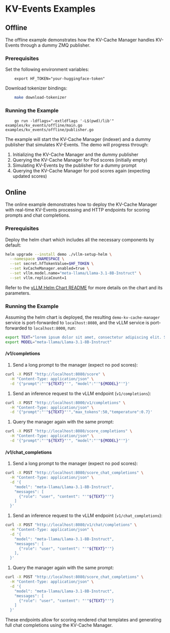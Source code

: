 # KV-Events Examples

## Offline

The offline example demonstrates how the KV-Cache Manager handles KV-Events through a dummy ZMQ publisher.

### Prerequisites

Set the following environment variables:
```
    export HF_TOKEN="your-huggingface-token"
```

Download tokenizer bindings:
```bash
    make download-tokenizer
```

### Running the Example
```
    go run -ldflags="-extldflags '-L$(pwd)/lib'" examples/kv_events/offline/main.go examples/kv_events/offline/publisher.go
```

The example will start the KV-Cache Manager (indexer) and a dummy publisher that simulates KV-Events. 
The demo will progress through:
1. Initializing the KV-Cache Manager and the dummy publisher
2. Querying the KV-Cache Manager for Pod scores (initially empty)
3. Simulating KV-Events by the publisher for a dummy prompt
4. Querying the KV-Cache Manager for pod scores again (expecting updated scores)

## Online

The online example demonstrates how to deploy the KV-Cache Manager with real-time KV-Events processing and HTTP endpoints for scoring prompts and chat completions.

### Prerequisites

Deploy the helm chart which includes all the necessary components by default:
```bash
helm upgrade --install demo ./vllm-setup-helm \
  --namespace $NAMESPACE \
  --set secret.hfTokenValue=$HF_TOKEN \
  --set kvCacheManager.enabled=true \
  --set vllm.model.name="meta-llama/Llama-3.1-8B-Instruct" \
  --set vllm.replicaCount=1
```

Refer to the [vLLM Helm Chart README](../vllm-setup-helm/README.md) for more details on the chart and its parameters.

### Running the Example
Assuming the helm chart is deployed, the resulting `demo-kv-cache-manager` service is port-forwarded to `localhost:8080`, 
and the vLLM service is port-forwarded to `localhost:8000`, run:

```bash
export TEXT="lorem ipsum dolor sit amet, consectetur adipiscing elit. Sed do eiusmod tempor incididunt ut labore et dolore magna aliqua. Ut enim ad minim veniam, quis nostrud exercitation ullamco laboris nisi ut aliquip ex ea commodo consequat. Duis aute irure dolor in reprehenderit in voluptate velit esse cillum dolore eu fugiat nulla pariatur. Excepteur sint occaecat cupidatat non proident, sunt in culpa qui officia deserunt mollit anim id est laborum. Lorem ipsum dolor sit amet, consectetur adipiscing elit. Curabitur pretium tincidunt lacus. Nulla gravida orci a odio. Nullam varius, turpis et commodo pharetra, est eros bibendum elit, nec luctus magna felis sollicitudin mauris. Integer in mauris eu nibh euismod gravida. Duis ac tellus et risus vulputate vehicula. Donec lobortis risus a elit. Etiam tempor. Ut ullamcorper, ligula eu tempor congue, eros est euismod turpis, id tincidunt sapien risus a quam. Maecenas fermentum consequat mi. Donec fermentum. Pellentesque malesuada nulla a mi. Duis sapien sem, aliquet nec, commodo eget, consequat quis, neque. Aliquam faucibus, elit ut dictum aliquet, felis nisl adipiscing sapien, sed malesuada diam lacus eget erat. Cras mollis scelerisque nunc. Nullam arcu. Aliquam consequat. Curabitur augue lorem, dapibus quis, laoreet et, pretium ac, nisi. Aenean magna nisl, mollis quis, molestie eu, feugiat in, orci. In hac habitasse platea dictumst. sunt in culpa qui officia deserunt mollit anim id est laborum. Lorem ipsum dolor sit amet, consectetur adipiscing elit. Curabitur pretium tincidunt lacus. Nulla gravida orci a odio. Nullam varius, turpis et commodo pharetra, est eros bibendum elit, nec luctus magna felis sollicitudin mauris. Integer in mauris eu nibh euismod gravida. Duis ac tellus et risus vulputate vehicula. Donec lobortis risus a elit. Etiam tempor. Ut ullamcorper, ligula eu tempor congue, eros est euismod turpis, id tincidunt sapien risus a quam. Maecenas fermentum consequat mi. Donec fermentum. Pellentesque malesuada nulla a mi. Duis sapien sem, aliquet nec, commodo eget, consequat quis, neque. Aliquam faucibus, elit ut dictum aliquet, felis nisl adipiscing sapien, sed malesuada diam lacus eget erat. Cras mollis scelerisque nunc. Nullam arcu. Aliquam consequat. Curabitur augue lorem, dapibus quis, laoreet et, pretium ac, nisi. Aenean magna nisl, mollis quis, molestie eu, feugiat in, orci. In hac habitasse platea dictumst."
export MODEL="meta-llama/Llama-3.1-8B-Instruct"
```

#### /v1/completions

1. Send a long prompt to the manager (expect no pod scores):
```bash
curl -X POST "http://localhost:8080/score" \
  -H "Content-Type: application/json" \
  -d '{"prompt":"'"${TEXT}"'", "model":"'"${MODEL}"'"}'
```

1. Send an inference request to the vLLM endpoint (`v1/completions`):
```bash
curl -X POST "http://localhost:8000/v1/completions" \
  -H "Content-Type: application/json" \
  -d '{"prompt":"'"${TEXT}"'","max_tokens":50,"temperature":0.7}'
```

1. Query the manager again with the same prompt:
```bash
curl -X POST "http://localhost:8080/score_completions" \
  -H "Content-Type: application/json" \
  -d '{"prompt":"'"${TEXT}"'", "model":"'"${MODEL}"'"}'
```

#### /v1/chat_completions

1. Send a long prompt to the manager (expect no pod scores):
```bash
curl -X POST "http://localhost:8080/score_chat_completions" \
  -H "Content-Type: application/json" \
  -d '{
    "model": "meta-llama/Llama-3.1-8B-Instruct",
    "messages": [
      {"role": "user", "content": "'"${TEXT}"'"}
    ]
  }'
```

1. Send an inference request to the vLLM endpoint (`v1/chat_completions`):
```bash
curl -X POST "http://localhost:8080/v1/chat/completions" \
  -H "Content-Type: application/json" \
  -d '{
    "model": "meta-llama/Llama-3.1-8B-Instruct",
    "messages": [
      {"role": "user", "content": "'"${TEXT}"'"}
    ],
  }'
```

1. Query the manager again with the same prompt:
```bash
curl -X POST "http://localhost:8080/score_chat_completions" \
  -H "Content-Type: application/json" \
  -d '{
    "model": "meta-llama/Llama-3.1-8B-Instruct",
    "messages": [
      {"role": "user", "content": "'"${TEXT}"'"}
    ]
  }'
```

These endpoints allow for scoring rendered chat templates and generating full chat completions using the KV-Cache Manager.

